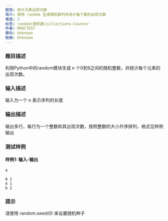 ```yaml
---
题目: 统计元素出现次数
简介: 使用 random 生成随机数列并统计每个数的出现次数
难度: 2
标签: random|随机数|collections-Counter
作者: MOOCTEST
慕码: Unknown
链接: Unknown
---
```


### 题目描述

利用Python中的random模块生成 n 个0到9之间的随机整数，并统计每个元素的出现次数。

### 输入描述

输入为一个 n 表示序列的长度

### 输出描述

输出多行，每行为一个整数和其出现次数，按照整数的大小升序排列，格式见样例输出

### 测试样例

#### 样例1: 输入-输出

```
4
```

```
0 1
4 1
6 2
```

### 提示

请使用 random.seed(0) 来设置随机种子
